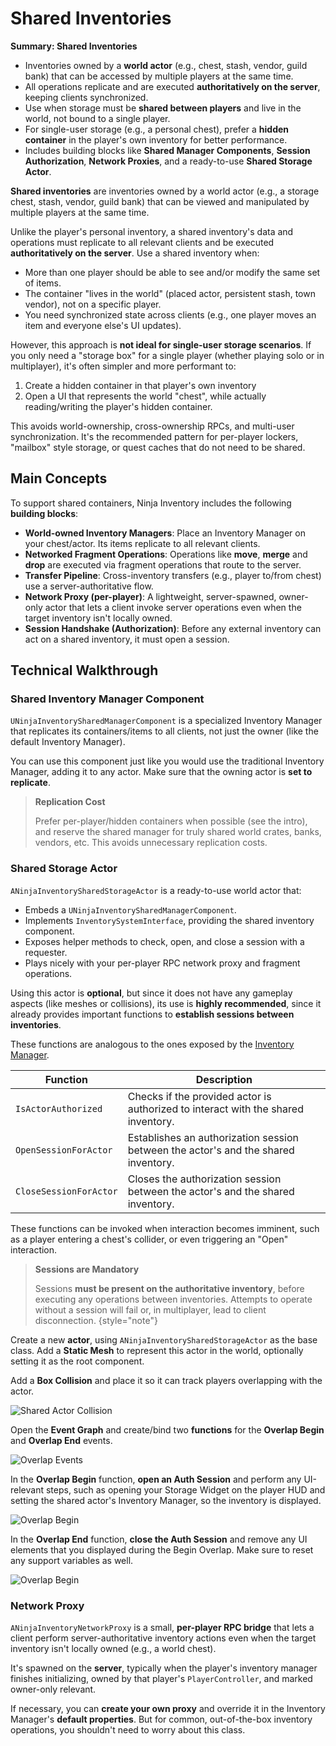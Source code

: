# Shared Inventories
<primary-label ref="inventory"/>
<secondary-label ref="advanced"/>

<tldr>
    <p><b>Summary: Shared Inventories</b></p>
    <ul>
        <li>Inventories owned by a <b>world actor</b> (e.g., chest, stash, vendor, guild bank) that can be accessed by multiple players at the same time.</li>
        <li>All operations replicate and are executed <b>authoritatively on the server</b>, keeping clients synchronized.</li>
        <li>Use when storage must be <b>shared between players</b> and live in the world, not bound to a single player.</li>
        <li>For single-user storage (e.g., a personal chest), prefer a <b>hidden container</b> in the player's own inventory for better performance.</li>
        <li>Includes building blocks like <b>Shared Manager Components</b>, <b>Session Authorization</b>, <b>Network Proxies</b>, and a ready-to-use <b>Shared Storage Actor</b>.</li>
    </ul>
</tldr>

**Shared inventories** are inventories owned by a world actor (e.g., a storage chest, stash, vendor, guild bank) that can 
be viewed and manipulated by multiple players at the same time. 

Unlike the player's personal inventory, a shared inventory's data and operations must replicate to all relevant clients 
and be executed **authoritatively on the server**. Use a shared inventory when:

- More than one player should be able to see and/or modify the same set of items.
- The container "lives in the world" (placed actor, persistent stash, town vendor), not on a specific player.
- You need synchronized state across clients (e.g., one player moves an item and everyone else's UI updates).

However, this approach is **not ideal for single-user storage scenarios**. If you only need a "storage box" for a single 
player (whether playing solo or in multiplayer), it's often simpler and more performant to:

1. Create a hidden container in that player's own inventory
2. Open a UI that represents the world "chest", while actually reading/writing the player's hidden container.

This avoids world-ownership, cross-ownership RPCs, and multi-user synchronization. It's the recommended pattern for 
per-player lockers, "mailbox" style storage, or quest caches that do not need to be shared.

## Main Concepts

To support shared containers, Ninja Inventory includes the following **building blocks**:

- **World-owned Inventory Managers**: Place an Inventory Manager on your chest/actor. Its items replicate to all relevant clients.
- **Networked Fragment Operations**: Operations like **move**, **merge** and **drop** are executed via fragment operations that route to the server.
- **Transfer Pipeline**: Cross-inventory transfers (e.g., player to/from chest) use a server-authoritative flow.
- **Network Proxy (per-player)**: A lightweight, server-spawned, owner-only actor that lets a client invoke server operations even when the target inventory isn't locally owned.
- **Session Handshake (Authorization)**: Before any external inventory can act on a shared inventory, it must open a session.

## Technical Walkthrough

### Shared Inventory Manager Component

`UNinjaInventorySharedManagerComponent` is a specialized Inventory Manager that replicates its containers/items to all 
clients, not just the owner (like the default Inventory Manager).

You can use this component just like you would use the traditional Inventory Manager, adding it to any actor. Make sure
that the owning actor is **set to replicate**. 

> **Replication Cost**
> 
> Prefer per-player/hidden containers when possible (see the intro), and reserve the shared manager for truly shared 
> world crates, banks, vendors, etc. This avoids unnecessary replication costs.

### Shared Storage Actor

`ANinjaInventorySharedStorageActor` is a ready-to-use world actor that:

- Embeds a `UNinjaInventorySharedManagerComponent`.
- Implements `InventorySystemInterface`, providing the shared inventory component.
- Exposes helper methods to check, open, and close a session with a requester.
- Plays nicely with your per-player RPC network proxy and fragment operations.

Using this actor is **optional**, but since it does not have any gameplay aspects (like meshes or collisions), its use
is **highly recommended**, since it already provides important functions to **establish sessions between inventories**.

These functions are analogous to the ones exposed by the [Inventory Manager](inv_inventory_management.md#authorization-sessions).

| Function               | Description                                                                        |
|------------------------|------------------------------------------------------------------------------------|
| `IsActorAuthorized`    | Checks if the provided actor is authorized to interact with the shared inventory.  |
| `OpenSessionForActor`  | Establishes an authorization session between the actor's and the shared inventory. |
| `CloseSessionForActor` | Closes the authorization session between the actor's and the shared inventory.     |

These functions can be invoked when interaction becomes imminent, such as a player entering a chest's collider, or even
triggering an "Open" interaction. 

> **Sessions are Mandatory**
> 
> Sessions **must be present on the authoritative inventory**, before executing any operations between inventories. 
> Attempts to operate without a session will fail or, in multiplayer, lead to client disconnection.
{style="note"}

<procedure title="Creating a Shared Inventory Actor" collapsible="true" default-state="expanded">
    <step>Create a new <b>actor</b>, using <code>ANinjaInventorySharedStorageActor</code> as the base class.</step>
    <step>Add a <b>Static Mesh</b> to represent this actor in the world, optionally setting it as the root component.</step>
    <step>
        <p>Add a <b>Box Collision</b> and place it so it can track players overlapping with the actor.</p>
        <img src="inv_advanced_shared_actor.png" alt="Shared Actor Collision" thumbnail="true" border-effect="line"/>
    </step>
    <step>
        <p>Open the <b>Event Graph</b> and create/bind two <b>functions</b> for the <b>Overlap Begin</b> and <b>Overlap End</b> events.</p>
        <img src="inv_advanced_shared_actor_begin_play.png" alt="Overlap Events" thumbnail="true" border-effect="line"/>
    </step>
    <step>
        <p>In the <b>Overlap Begin</b> function, <b>open an Auth Session</b> and perform any UI-relevant steps, such as opening your Storage Widget on the player HUD and setting the shared actor's Inventory Manager, so the inventory is displayed.</p>
        <img src="inv_advanced_shared_actor_overlap.png" alt="Overlap Begin" thumbnail="true" border-effect="line"/>
    </step>
    <step>
        <p>In the <b>Overlap End</b> function, <b>close the Auth Session</b> and remove any UI elements that you displayed during the Begin Overlap. Make sure to reset any support variables as well.</p>
        <img src="inv_advanced_shared_actor_overlap_end.png" alt="Overlap Begin" thumbnail="true" border-effect="line"/>
    </step>
</procedure>

### Network Proxy

`ANinjaInventoryNetworkProxy` is a small, **per-player RPC bridge** that lets a client perform server-authoritative inventory 
actions even when the target inventory isn't locally owned (e.g., a world chest). 

It's spawned on the **server**, typically when the player's inventory manager finishes initializing, owned by that player's 
`PlayerController`, and marked owner-only relevant. 

If necessary, you can **create your own proxy** and override it in the Inventory Manager's **default properties**. But 
for common, out-of-the-box inventory operations, you shouldn't need to worry about this class.